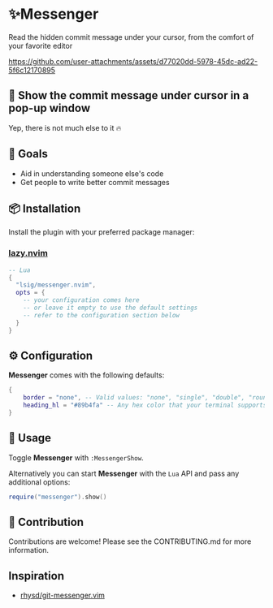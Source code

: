 # ✨Messenger

Read the hidden commit message under your cursor, from the comfort of your favorite editor

https://github.com/user-attachments/assets/d77020dd-5978-45dc-ad22-5f6c12170895

## 💬 Show the commit message under cursor in a pop-up window

Yep, there is not much else to it 🔥

## 🎯 Goals

- Aid in understanding someone else's code
- Get people to write better commit messages

## 📦 Installation

Install the plugin with your preferred package manager:

### [lazy.nvim](https://github.com/folke/lazy.nvim)

```lua
-- Lua
{
  "lsig/messenger.nvim",
  opts = {
    -- your configuration comes here
    -- or leave it empty to use the default settings
    -- refer to the configuration section below
  }
}
```

## ⚙️ Configuration

**Messenger** comes with the following defaults:

```lua
{
    border = "none", -- Valid values: "none", "single", "double", "rounded", "solid", "shadow".
    heading_hl = "#89b4fa" -- Any hex color that your terminal supports
}
```

## 🚀 Usage

Toggle **Messenger** with `:MessengerShow`.

Alternatively you can start **Messenger** with the `Lua` API and pass any additional options:

```lua
require("messenger").show()
```

## 🤝 Contribution

Contributions are welcome! Please see the CONTRIBUTING.md for more information.

## Inspiration

- [rhysd/git-messenger.vim](https://github.com/rhysd/git-messenger.vim)
